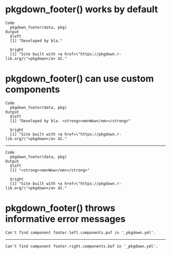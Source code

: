 # pkgdown_footer() works by default

    Code
      pkgdown_footer(data, pkg)
    Output
      $left
      [1] "Developed by bla."
      
      $right
      [1] "Site built with <a href=\"https://pkgdown.r-lib.org/\">pkgdown</a> 42."
      

# pkgdown_footer() can use custom components

    Code
      pkgdown_footer(data, pkg)
    Output
      $left
      [1] "Developed by bla. <strong><em>Wow</em></strong>"
      
      $right
      [1] "Site built with <a href=\"https://pkgdown.r-lib.org/\">pkgdown</a> 42."
      

---

    Code
      pkgdown_footer(data, pkg)
    Output
      $left
      [1] "<strong><em>Wow</em></strong>"
      
      $right
      [1] "Site built with <a href=\"https://pkgdown.r-lib.org/\">pkgdown</a> 42."
      

# pkgdown_footer() throws informative error messages

    Can't find component footer.left.components.pof in '_pkgdown.yml'.

---

    Can't find component footer.right.components.bof in '_pkgdown.yml'.

